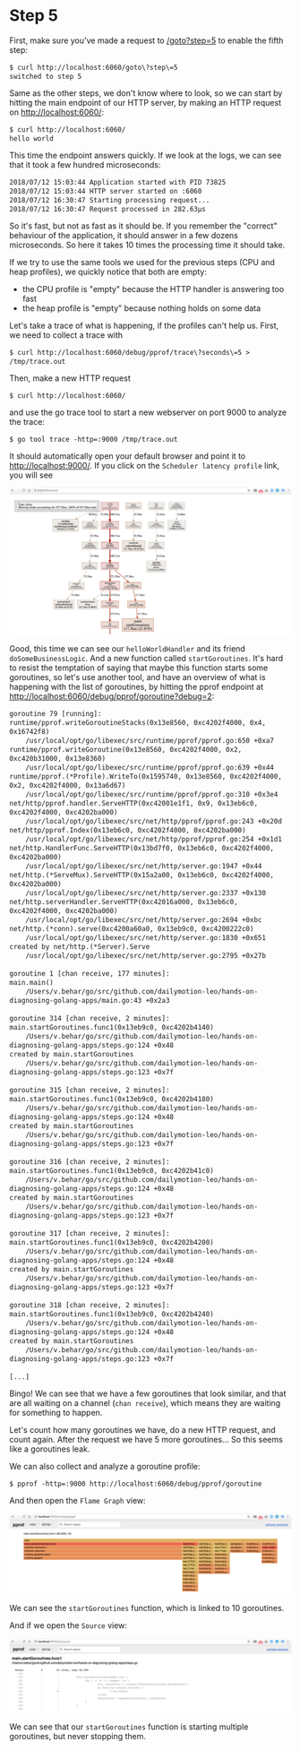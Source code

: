 # Step 5

First, make sure you've made a request to [/goto?step=5](http://localhost:6060/goto?step=5) to enable the fifth step:

```
$ curl http://localhost:6060/goto\?step\=5
switched to step 5
```

Same as the other steps, we don't know where to look, so we can start by hitting the main endpoint of our HTTP server, by making an HTTP request on <http://localhost:6060/>:

```
$ curl http://localhost:6060/
hello world
```

This time the endpoint answers quickly. If we look at the logs, we can see that it took a few hundred microseconds:

```
2018/07/12 15:03:44 Application started with PID 73825
2018/07/12 15:03:44 HTTP server started on :6060
2018/07/12 16:30:47 Starting processing request...
2018/07/12 16:30:47 Request processed in 282.63µs
```

So it's fast, but not as fast as it should be. If you remember the "correct" behaviour of the application, it should answer in a few dozens microseconds. So here it takes 10 times the processing time it should take.

If we try to use the same tools we used for the previous steps (CPU and heap profiles), we quickly notice that both are empty:
- the CPU profile is "empty" because the HTTP handler is answering too fast
- the heap profile is "empty" because nothing holds on some data

Let's take a trace of what is happening, if the profiles can't help us. First, we need to collect a trace with

```
$ curl http://localhost:6060/debug/pprof/trace\?seconds\=5 > /tmp/trace.out
```

Then, make a new HTTP request

```
$ curl http://localhost:6060/
```

and use the go trace tool to start a new webserver on port 9000 to analyze the trace:

```
$ go tool trace -http=:9000 /tmp/trace.out
```

It should automatically open your default browser and point it to <http://localhost:9000/>. If you click on the `Scheduler latency profile` link, you will see

![trace scheduler](trace-scheduler.png)

Good, this time we can see our `helloWorldHandler` and its friend `doSomeBusinessLogic`. And a new function called `startGoroutines`. It's hard to resist the temptation of saying that maybe this function starts some goroutines, so let's use another tool, and have an overview of what is happening with the list of goroutines, by hitting the pprof endpoint at <http://localhost:6060/debug/pprof/goroutine?debug=2>:

```
goroutine 79 [running]:
runtime/pprof.writeGoroutineStacks(0x13e8560, 0xc4202f4000, 0x4, 0x16742f8)
	/usr/local/opt/go/libexec/src/runtime/pprof/pprof.go:650 +0xa7
runtime/pprof.writeGoroutine(0x13e8560, 0xc4202f4000, 0x2, 0xc420b31000, 0x13e8360)
	/usr/local/opt/go/libexec/src/runtime/pprof/pprof.go:639 +0x44
runtime/pprof.(*Profile).WriteTo(0x1595740, 0x13e8560, 0xc4202f4000, 0x2, 0xc4202f4000, 0x13a6d67)
	/usr/local/opt/go/libexec/src/runtime/pprof/pprof.go:310 +0x3e4
net/http/pprof.handler.ServeHTTP(0xc42001e1f1, 0x9, 0x13eb6c0, 0xc4202f4000, 0xc4202ba000)
	/usr/local/opt/go/libexec/src/net/http/pprof/pprof.go:243 +0x20d
net/http/pprof.Index(0x13eb6c0, 0xc4202f4000, 0xc4202ba000)
	/usr/local/opt/go/libexec/src/net/http/pprof/pprof.go:254 +0x1d1
net/http.HandlerFunc.ServeHTTP(0x13bd7f0, 0x13eb6c0, 0xc4202f4000, 0xc4202ba000)
	/usr/local/opt/go/libexec/src/net/http/server.go:1947 +0x44
net/http.(*ServeMux).ServeHTTP(0x15a2a00, 0x13eb6c0, 0xc4202f4000, 0xc4202ba000)
	/usr/local/opt/go/libexec/src/net/http/server.go:2337 +0x130
net/http.serverHandler.ServeHTTP(0xc42016a000, 0x13eb6c0, 0xc4202f4000, 0xc4202ba000)
	/usr/local/opt/go/libexec/src/net/http/server.go:2694 +0xbc
net/http.(*conn).serve(0xc4200a60a0, 0x13eb9c0, 0xc4200222c0)
	/usr/local/opt/go/libexec/src/net/http/server.go:1830 +0x651
created by net/http.(*Server).Serve
	/usr/local/opt/go/libexec/src/net/http/server.go:2795 +0x27b

goroutine 1 [chan receive, 177 minutes]:
main.main()
	/Users/v.behar/go/src/github.com/dailymotion-leo/hands-on-diagnosing-golang-apps/main.go:43 +0x2a3

goroutine 314 [chan receive, 2 minutes]:
main.startGoroutines.func1(0x13eb9c0, 0xc4202b4140)
	/Users/v.behar/go/src/github.com/dailymotion-leo/hands-on-diagnosing-golang-apps/steps.go:124 +0x48
created by main.startGoroutines
	/Users/v.behar/go/src/github.com/dailymotion-leo/hands-on-diagnosing-golang-apps/steps.go:123 +0x7f

goroutine 315 [chan receive, 2 minutes]:
main.startGoroutines.func1(0x13eb9c0, 0xc4202b4180)
	/Users/v.behar/go/src/github.com/dailymotion-leo/hands-on-diagnosing-golang-apps/steps.go:124 +0x48
created by main.startGoroutines
	/Users/v.behar/go/src/github.com/dailymotion-leo/hands-on-diagnosing-golang-apps/steps.go:123 +0x7f

goroutine 316 [chan receive, 2 minutes]:
main.startGoroutines.func1(0x13eb9c0, 0xc4202b41c0)
	/Users/v.behar/go/src/github.com/dailymotion-leo/hands-on-diagnosing-golang-apps/steps.go:124 +0x48
created by main.startGoroutines
	/Users/v.behar/go/src/github.com/dailymotion-leo/hands-on-diagnosing-golang-apps/steps.go:123 +0x7f

goroutine 317 [chan receive, 2 minutes]:
main.startGoroutines.func1(0x13eb9c0, 0xc4202b4200)
	/Users/v.behar/go/src/github.com/dailymotion-leo/hands-on-diagnosing-golang-apps/steps.go:124 +0x48
created by main.startGoroutines
	/Users/v.behar/go/src/github.com/dailymotion-leo/hands-on-diagnosing-golang-apps/steps.go:123 +0x7f

goroutine 318 [chan receive, 2 minutes]:
main.startGoroutines.func1(0x13eb9c0, 0xc4202b4240)
	/Users/v.behar/go/src/github.com/dailymotion-leo/hands-on-diagnosing-golang-apps/steps.go:124 +0x48
created by main.startGoroutines
	/Users/v.behar/go/src/github.com/dailymotion-leo/hands-on-diagnosing-golang-apps/steps.go:123 +0x7f

[...]
```

Bingo! We can see that we have a few goroutines that look similar, and that are all waiting on a channel (`chan receive`), which means they are waiting for something to happen.

Let's count how many goroutines we have, do a new HTTP request, and count again. After the request we have 5 more goroutines... So this seems like a goroutines leak.

We can also collect and analyze a goroutine profile:

```
$ pprof -http=:9000 http://localhost:6060/debug/pprof/goroutine
```

And then open the `Flame Graph` view:

![pprof goroutines flame graph view](pprof-goroutines-flame-graph.png)

We can see the `startGoroutines` function, which is linked to 10 goroutines.

And if we open the `Source` view:

![pprof goroutines source view](pprof-goroutines-source.png)

We can see that our `startGoroutines` function is starting multiple goroutines, but never stopping them.

